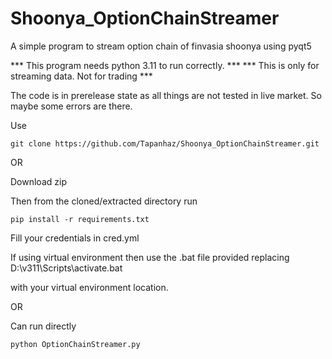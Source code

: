 # Shoonya_OptionChainStreamer
A simple program to stream option chain of finvasia shoonya using pyqt5

*** This program needs python 3.11 to run correctly. ***
*** This is only for streaming data. Not for trading ***

The code is in prerelease state as all things are not tested in live market. So maybe some errors are there.

Use


```
git clone https://github.com/Tapanhaz/Shoonya_OptionChainStreamer.git
```


OR

Download zip 

Then from the cloned/extracted directory run

```
pip install -r requirements.txt
```

Fill your credentials in cred.yml

If using virtual environment then use the .bat file provided replacing D:\v311\Scripts\activate.bat

with your virtual environment location.

OR

Can run directly
```
python OptionChainStreamer.py
```



